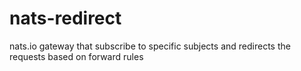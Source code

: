 # nats-redirect
nats.io gateway that subscribe to specific subjects and redirects the requests based on forward rules
